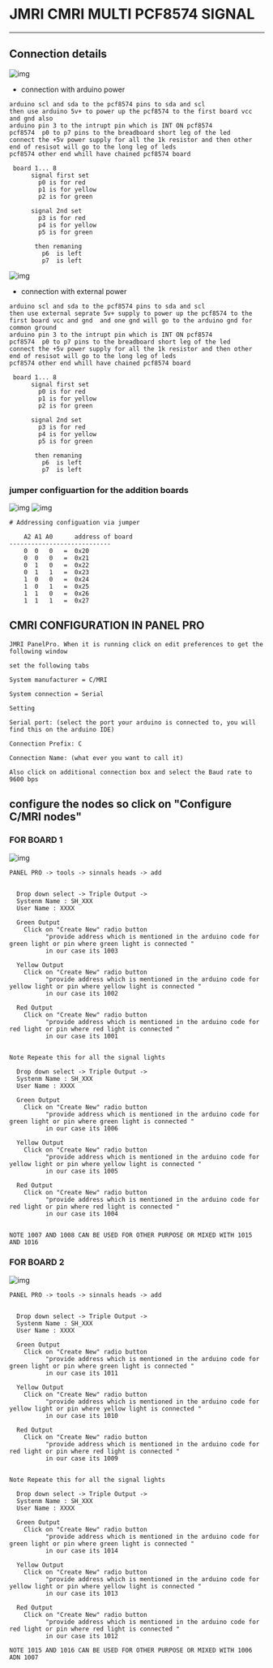 # JMRI CMRI MULTI PCF8574 SIGNAL

---

## Connection details
![img](https://github.com/adarshkumarsingh83/jmri-cmri/blob/main/APPLICATIONS/cmri-multi-pcf8574-led-signals/connectionsdetail-with-arduino-power.JPG)
* connection with arduino power 
```
arduino scl and sda to the pcf8574 pins to sda and scl 
then use arduino 5v+ to power up the pcf8574 to the first board vcc and gnd also 
arduino pin 3 to the intrupt pin which is INT ON pcf8574
pcf8574  p0 to p7 pins to the breadboard short leg of the led  
connect the +5v power supply for all the 1k resistor and then other end of resisot will go to the long leg of leds 
pcf8574 other end whill have chained pcf8574 board 

 board 1... 8 
      signal first set 
        p0 is for red 
        p1 is for yellow 
        p2 is for green

      signal 2nd set 
        p3 is for red 
        p4 is for yellow 
        p5 is for green 

       then remaning 
         p6  is left  
         p7  is left  

```

![img](https://github.com/adarshkumarsingh83/jmri-cmri/blob/main/APPLICATIONS/cmri-multi-pcf8574-led-signals/connectionsdetail-with-external-power.JPG)
* connection with external power 
```
arduino scl and sda to the pcf8574 pins to sda and scl 
then use external seprate 5v+ supply to power up the pcf8574 to the first board vcc and gnd  and one gnd will go to the arduino gnd for common ground 
arduino pin 3 to the intrupt pin which is INT ON pcf8574
pcf8574  p0 to p7 pins to the breadboard short leg of the led  
connect the +5v power supply for all the 1k resistor and then other end of resisot will go to the long leg of leds 
pcf8574 other end whill have chained pcf8574 board 

 board 1... 8 
      signal first set 
        p0 is for red 
        p1 is for yellow 
        p2 is for green

      signal 2nd set 
        p3 is for red 
        p4 is for yellow 
        p5 is for green 

       then remaning 
         p6  is left  
         p7  is left  

```



### jumper configuartion for the addition boards 
![img](https://github.com/adarshkumarsingh83/jmri-cmri/blob/main/APPLICATIONS/cmri-multi-pcf8574-led-signals/pca8574%20addressing%20configuration.png)
![img](https://github.com/adarshkumarsingh83/jmri-cmri/blob/main/APPLICATIONS/cmri-multi-pcf8574-led-signals/pcf.png)
```
# Addressing configuation via jumper 

	A2 A1 A0      address of board 
----------------------------	
	0  0   0   =  0x20
	0  0   0   =  0x21
    0  1   0   =  0x22
    0  1   1   =  0x23
    1  0   0   =  0x24
    1  0   1   =  0x25
    1  1   0   =  0x26
    1  1   1   =  0x27
```

## CMRI CONFIGURATION IN PANEL PRO

```
JMRI PanelPro. When it is running click on edit preferences to get the following window

set the following tabs

System manufacturer = C/MRI

System connection = Serial

Setting

Serial port: (select the port your arduino is connected to, you will find this on the arduino IDE)

Connection Prefix: C

Connection Name: (what ever you want to call it)

Also click on additional connection box and select the Baud rate to 9600 bps

```

## configure the nodes so click on "Configure C/MRI nodes"

### FOR BOARD 1 
![img](https://github.com/adarshkumarsingh83/jmri-cmri/blob/main/APPLICATIONS/cmri-multi-pcf8574-led-signals/1%20board%20config.png)
```
PANEL PRO -> tools -> sinnals heads -> add 


  Drop down select -> Triple Output -> 
  Systenm Name : SH_XXX
  User Name : XXXX

  Green Output 
    Click on "Create New" radio button 
          "provide address which is mentioned in the arduino code for green light or pin where green light is connected "
          in our case its 1003 

  Yellow Output 
    Click on "Create New" radio button 
          "provide address which is mentioned in the arduino code for yellow light or pin where yellow light is connected "
          in our case its 1002  

  Red Output 
    Click on "Create New" radio button 
          "provide address which is mentioned in the arduino code for red light or pin where red light is connected "
          in our case its 1001  


Note Repeate this for all the signal lights 

  Drop down select -> Triple Output -> 
  Systenm Name : SH_XXX
  User Name : XXXX

  Green Output 
    Click on "Create New" radio button 
          "provide address which is mentioned in the arduino code for green light or pin where green light is connected "
          in our case its 1006

  Yellow Output 
    Click on "Create New" radio button 
          "provide address which is mentioned in the arduino code for yellow light or pin where yellow light is connected "
          in our case its 1005  

  Red Output 
    Click on "Create New" radio button 
          "provide address which is mentioned in the arduino code for red light or pin where red light is connected "
          in our case its 1004      


NOTE 1007 AND 1008 CAN BE USED FOR OTHER PURPOSE OR MIXED WITH 1015 AND 1016 
 ```

### FOR BOARD 2 

![img](https://github.com/adarshkumarsingh83/jmri-cmri/blob/main/APPLICATIONS/cmri-multi-pcf8574-led-signals/2%20board%20config.png)
```
PANEL PRO -> tools -> sinnals heads -> add 


  Drop down select -> Triple Output -> 
  Systenm Name : SH_XXX
  User Name : XXXX

  Green Output 
    Click on "Create New" radio button 
          "provide address which is mentioned in the arduino code for green light or pin where green light is connected "
          in our case its 1011 

  Yellow Output 
    Click on "Create New" radio button 
          "provide address which is mentioned in the arduino code for yellow light or pin where yellow light is connected "
          in our case its 1010  

  Red Output 
    Click on "Create New" radio button 
          "provide address which is mentioned in the arduino code for red light or pin where red light is connected "
          in our case its 1009  


Note Repeate this for all the signal lights 

  Drop down select -> Triple Output -> 
  Systenm Name : SH_XXX
  User Name : XXXX

  Green Output 
    Click on "Create New" radio button 
          "provide address which is mentioned in the arduino code for green light or pin where green light is connected "
          in our case its 1014

  Yellow Output 
    Click on "Create New" radio button 
          "provide address which is mentioned in the arduino code for yellow light or pin where yellow light is connected "
          in our case its 1013  

  Red Output 
    Click on "Create New" radio button 
          "provide address which is mentioned in the arduino code for red light or pin where red light is connected "
          in our case its 1012     

NOTE 1015 AND 1016 CAN BE USED FOR OTHER PURPOSE OR MIXED WITH 1006 ADN 1007 

 ```

